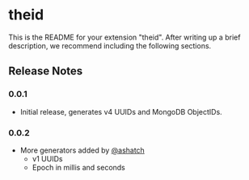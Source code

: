 # theid

This is the README for your extension "theid". After writing up a brief description, we recommend including the following sections.

## Release Notes

### 0.0.1

+ Initial release, generates v4 UUIDs and MongoDB ObjectIDs.

### 0.0.2

+ More generators added by [@ashatch](https://github.com/ashatch)
  + v1 UUIDs
  + Epoch in millis and seconds

